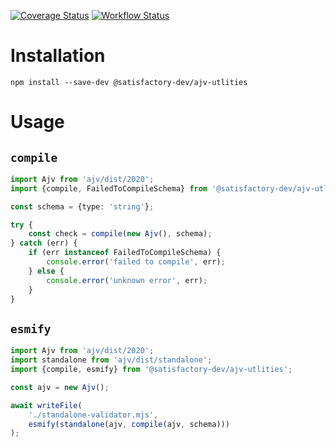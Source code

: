 [![Coverage Status](https://coveralls.io/repos/github/satisfactory-dev/ajv-utilities/badge.svg?branch=main)](https://coveralls.io/github/satisfactory-dev/ajv-utilities?branch=main)
[![Workflow Status](https://github.com/satisfactory-dev/ajv-utilities/actions/workflows/node.js.yml/badge.svg?branch=main)](https://github.com/satisfactory-dev/ajv-utilities/actions/workflows/node.js.yml?query=branch%3Amain)

# Installation

`npm install --save-dev @satisfactory-dev/ajv-utlities`

# Usage

## `compile`

```ts
import Ajv from 'ajv/dist/2020';
import {compile, FailedToCompileSchema} from '@satisfactory-dev/ajv-utlities';

const schema = {type: 'string'};

try {
	const check = compile(new Ajv(), schema);
} catch (err) {
	if (err instanceof FailedToCompileSchema) {
		console.error('failed to compile', err);
	} else {
		console.error('unknown error', err);
	}
}
```

## `esmify`

```ts
import Ajv from 'ajv/dist/2020';
import standalone from 'ajv/dist/standalone';
import {compile, esmify} from '@satisfactory-dev/ajv-utlities';

const ajv = new Ajv();

await writeFile(
	'./standalone-validator.mjs',
	esmify(standalone(ajv, compile(ajv, schema)))
);
```
